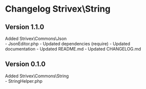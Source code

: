 # Changelog Strivex\String

## Version 1.1.0
Added Strivex\Commons\Json\
    - JsonEditor.php
    - Updated dependencies (require)
    - Updated documentation
    - Updated README.md
    - Updated CHANGELOG.md

## Version 0.1.0
Added Strivex\Commons\String\
    - StringHelper.php